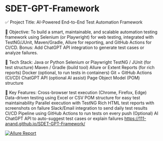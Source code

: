# SDET-GPT-Framework
✅ Project Title: AI-Powered End-to-End Test Automation Framework

🎯 Objective:
To build a smart, maintainable, and scalable automation testing framework using Selenium (or Playwright) for web testing, integrated with TestNG/JUnit, Maven/Gradle, Allure for reporting, and GitHub Actions for CI/CD. Bonus: Add ChatGPT API integration to generate test cases or analyze failures.

🧰 Tech Stack:
Java or Python
Selenium or Playwright
TestNG / JUnit (for test structure)
Maven / Gradle (build tool)
Allure or Extent Reports (for rich reports)
Docker (optional, to run tests in containers)
Git + GitHub Actions (CI/CD)
ChatGPT API (optional AI assist)
Page Object Model (POM) structure

🧪 Key Features:
Cross-browser test execution (Chrome, Firefox, Edge)
Data-driven testing using Excel or CSV
POM structure for easy test maintainability
Parallel execution with TestNG
Rich HTML test reports with screenshots on failure
Slack/Email integration to send daily test results
CI/CD Pipeline using GitHub Actions to run tests on every push
(Optional) AI ChatGPT API to auto-suggest test cases or explain failures
https://111-anand.github.io/SDET-GPT-Framework/

[![Allure Report](https://img.shields.io/badge/Allure-Report-blue)](https://111-Anand.github.io/SDET-GPT-Framework/)
